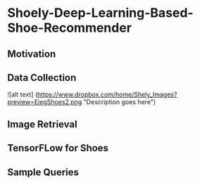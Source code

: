 # Shoely-Deep-Learning-Based-Shoe-Recommender
## Motivation

## Data Collection
![alt text] (https://www.dropbox.com/home/Shely_Images?preview=EiegShoes2.png "Description goes here")
## Image Retrieval
## TensorFLow for Shoes
## Sample Queries
